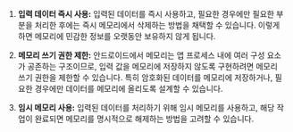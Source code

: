 

1. **입력 데이터 즉시 사용:** 입력된 데이터를 즉시 사용하고, 필요한 경우에만 필요한 부분을 처리한 후에는 즉시 메모리에서 삭제하는 방법을 채택할 수 있습니다. 이렇게 하면 메모리에 민감한 정보를 오랫동안 보유하지 않게 됩니다.
    
2. **메모리 쓰기 권한 제한:** 안드로이드에서 메모리는 앱 프로세스 내에 여러 구성 요소가 공존하는 구조이므로, 입력 값을 메모리에 저장하지 않도록 구현하려면 메모리 쓰기 권한을 제한할 수 있습니다. 특히 암호화된 데이터를 메모리에 저장하거나, 필요한 경우에만 데이터를 메모리에 올리도록 설계할 수 있습니다.
    
3. **임시 메모리 사용:** 입력된 데이터를 처리하기 위해 임시 메모리를 사용하고, 해당 작업이 완료되면 메모리를 명시적으로 해제하는 방법을 고려할 수 있습니다.